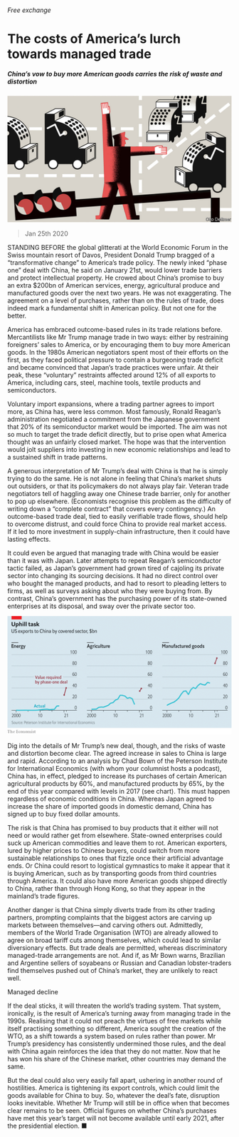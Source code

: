 ###### Free exchange

# The costs of America’s lurch towards managed trade 

##### China’s vow to buy more American goods carries the risk of waste and distortion 

![image](images/20200125_FND010.jpg) 

> Jan 25th 2020 

STANDING BEFORE the global glitterati at the World Economic Forum in the Swiss mountain resort of Davos, President Donald Trump bragged of a “transformative change” to America’s trade policy. The newly inked “phase one” deal with China, he said on January 21st, would lower trade barriers and protect intellectual property. He crowed about China’s promise to buy an extra $200bn of American services, energy, agricultural produce and manufactured goods over the next two years. He was not exaggerating. The agreement on a level of purchases, rather than on the rules of trade, does indeed mark a fundamental shift in American policy. But not one for the better.

America has embraced outcome-based rules in its trade relations before. Mercantilists like Mr Trump manage trade in two ways: either by restraining foreigners’ sales to America, or by encouraging them to buy more American goods. In the 1980s American negotiators spent most of their efforts on the first, as they faced political pressure to contain a burgeoning trade deficit and became convinced that Japan’s trade practices were unfair. At their peak, these “voluntary” restraints affected around 12% of all exports to America, including cars, steel, machine tools, textile products and semiconductors.


Voluntary import expansions, where a trading partner agrees to import more, as China has, were less common. Most famously, Ronald Reagan’s administration negotiated a commitment from the Japanese government that 20% of its semiconductor market would be imported. The aim was not so much to target the trade deficit directly, but to prise open what America thought was an unfairly closed market. The hope was that the intervention would jolt suppliers into investing in new economic relationships and lead to a sustained shift in trade patterns.

A generous interpretation of Mr Trump’s deal with China is that he is simply trying to do the same. He is not alone in feeling that China’s market shuts out outsiders, or that its policymakers do not always play fair. Veteran trade negotiators tell of haggling away one Chinese trade barrier, only for another to pop up elsewhere. (Economists recognise this problem as the difficulty of writing down a “complete contract” that covers every contingency.) An outcome-based trade deal, tied to easily verifiable trade flows, should help to overcome distrust, and could force China to provide real market access. If it led to more investment in supply-chain infrastructure, then it could have lasting effects.

It could even be argued that managing trade with China would be easier than it was with Japan. Later attempts to repeat Reagan’s semiconductor tactic failed, as Japan’s government had grown tired of cajoling its private sector into changing its sourcing decisions. It had no direct control over who bought the managed products, and had to resort to pleading letters to firms, as well as surveys asking about who they were buying from. By contrast, China’s government has the purchasing power of its state-owned enterprises at its disposal, and sway over the private sector too.

![image](images/20200125_FNC228.png) 


Dig into the details of Mr Trump’s new deal, though, and the risks of waste and distortion become clear. The agreed increase in sales to China is large and rapid. According to an analysis by Chad Bown of the Peterson Institute for International Economics (with whom your columnist hosts a podcast), China has, in effect, pledged to increase its purchases of certain American agricultural products by 60%, and manufactured products by 65%, by the end of this year compared with levels in 2017 (see chart). This must happen regardless of economic conditions in China. Whereas Japan agreed to increase the share of imported goods in domestic demand, China has signed up to buy fixed dollar amounts.

The risk is that China has promised to buy products that it either will not need or would rather get from elsewhere. State-owned enterprises could suck up American commodities and leave them to rot. American exporters, lured by higher prices to Chinese buyers, could switch from more sustainable relationships to ones that fizzle once their artificial advantage ends. Or China could resort to logistical gymnastics to make it appear that it is buying American, such as by transporting goods from third countries through America. It could also have more American goods shipped directly to China, rather than through Hong Kong, so that they appear in the mainland’s trade figures.

Another danger is that China simply diverts trade from its other trading partners, prompting complaints that the biggest actors are carving up markets between themselves—and carving others out. Admittedly, members of the World Trade Organisation (WTO) are already allowed to agree on broad tariff cuts among themselves, which could lead to similar diversionary effects. But trade deals are permitted, whereas discriminatory managed-trade arrangements are not. And if, as Mr Bown warns, Brazilian and Argentine sellers of soyabeans or Russian and Canadian lobster-traders find themselves pushed out of China’s market, they are unlikely to react well.

Managed decline

If the deal sticks, it will threaten the world’s trading system. That system, ironically, is the result of America’s turning away from managing trade in the 1990s. Realising that it could not preach the virtues of free markets while itself practising something so different, America sought the creation of the WTO, as a shift towards a system based on rules rather than power. Mr Trump’s presidency has consistently undermined those rules, and the deal with China again reinforces the idea that they do not matter. Now that he has won his share of the Chinese market, other countries may demand the same.

But the deal could also very easily fall apart, ushering in another round of hostilities. America is tightening its export controls, which could limit the goods available for China to buy. So, whatever the deal’s fate, disruption looks inevitable. Whether Mr Trump will still be in office when that becomes clear remains to be seen. Official figures on whether China’s purchases have met this year’s target will not become available until early 2021, after the presidential election. ■

